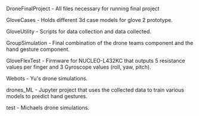 DroneFinalProject - All files necessary for running final project

GloveCases - Holds different 3d case models for glove 2 prototype.

GloveUtility - Scripts for data collection and data collected.

GroupSimulation - Final combination of the drone teams component and the hand gesture component.

GloveFlexTest - Firmware for NUCLEO-L432KC that outputs 5 resistance values per finger and 3 Gyroscope values (roll, yaw, pitch).

Webots - Yu's drone simulations.

drones_ML - Jupyter project that uses the collected data to train various models to predict hand gestures.

test - Michaels drone simulations.
